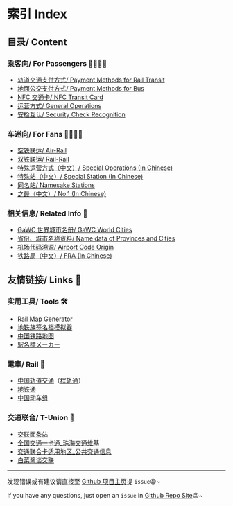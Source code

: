 # 索引 Index 

## 目录/ Content

### 乘客向/ For Passengers 👨‍🚀👩‍🚀
- [轨道交通支付方式/ Payment Methods for Rail Transit](https://ivysauro.github.io/CNRT/data/Pay)
- [地面公交支付方式/ Payment Methods for Bus](https://ivysauro.github.io/CNRT/data/Bus%20Pay)
- [NFC 交通卡/ NFC Transit Card](https://ivysauro.github.io/CNRT/data/NFC)
- [运营方式/ General Operations](https://ivysauro.github.io/CNRT/data/General%20Operations)
- [安检互认/ Security Check Recognition](https://ivysauro.github.io/CNRT/data/Security%20Check)

### 车迷向/ For Fans 🕵️‍♂️🕵️‍♀️
- [空铁联运/ Air-Rail](https://ivysauro.github.io/CNRT/data/Air-Rail)
- [双铁联运/ Rail-Rail](https://ivysauro.github.io/CNRT/data/Rail-Rail)
- [特殊运营方式（中文）/ Special Operations (In Chinese)](https://ivysauro.github.io/CNRT/data/Special%20Operations)
- [特殊站（中文）/ Special Station (In Chinese)](https://ivysauro.github.io/CNRT/data/Special%20Station)
- [同名站/ Namesake Stations](https://ivysauro.github.io/CNRT/data/Namesake)
- [之最（中文）/ No.1 (In Chinese)](https://ivysauro.github.io/CNRT/data/zui)

### 相关信息/ Related Info 🧷
- [GaWC 世界城市名册/ GaWC World Cities](https://ivysauro.github.io/CNRT/data/GaWC)
- [省份、城市名称资料/ Name data of Provinces and Cities](https://ivysauro.github.io/CNRT/data/Name)
- [机场代码溯源/ Airport Code Origin](https://ivysauro.github.io/CNRT/data/Airport)
- [铁路局（中文）/ FRA (In Chinese)](https://ivysauro.github.io/CNRT/data/FRA)

## 友情链接/ Links 🔗

### 实用工具/ Tools 🛠
- [Rail Map Generator](https://wongchito.github.io/RailMapGenerator/)
- [地铁族签名档模拟器](https://imisty.github.io/Metro-Simulator/dist/index.html)
- [中国铁路地图](http://cnrail.geogv.org/zhcn/?useMapboxGl=true)
- [駅名標メーカー](http://aniani.me/station/)

### 電車/ Rail 🚃
- [中国轨道交通](https://urbanrail.china-emu.cn/)（[程轨通](https://mcmcrt.china-emu.cn/)）
- [地铁通](http://www.metroman.cn/)
- [中国动车组](https://www.china-emu.cn/)

### 交通联合/ T-Union 🤝
- [交联面条站](https://www.tunionfans.com/)
- [全国交通一卡通_珠海交通维基](http://w.zhbus.org/index.php?title=全国交通一卡通)
- [交通联合卡适用地区_公共交通信息](https://ipt.kopisee.com/canton/zh-cn/t-union)
- [白菜酱谈交联](http://supershinetalkabouttu.mysxl.cn/)

---
发现错误或有建议请直接至 [Github 项目主页](https://github.com/Ivysauro/CNRT)提 `issue`😀~

If you have any questions, just open an `issue` in [Github Repo Site](https://github.com/Ivysauro/CNRT)😉~
